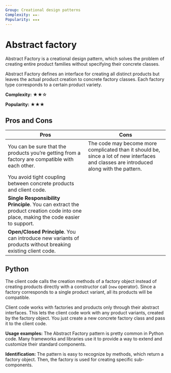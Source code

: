 ```yaml
---
Group: Creational design patterns
Complexity: ★★☆
Popularity: ★★★
---
```

# Abstract factory

Abstract Factory is a creational design pattern, which solves the problem of creating entire product families without specifying their concrete classes.

Abstract Factory defines an interface for creating all distinct products but leaves the actual product creation to concrete factory classes. Each factory type corresponds to a certain product variety.

**Complexity:** ★★☆

**Popularity:** ★★★

## Pros and Cons

|                                                               Pros                                                                |                                                                   Cons                                                                   |
| --------------------------------------------------------------------------------------------------------------------------------- | ---------------------------------------------------------------------------------------------------------------------------------------- |
| You can be sure that the products you’re getting from a factory are compatible with each other.                                   | The code may become more complicated than it should be, since a lot of new interfaces and classes are introduced along with the pattern. |
| You avoid tight coupling between concrete products and client code.                                                               |                                                                                                                                          |
| __Single Responsibility Principle__. You can extract the product creation code into one place, making the code easier to support. |                                                                                                                                          |
| __Open/Closed Principle__. You can introduce new variants of products without breaking existing client code.                      |                                                                                                                                          |

## Python

The client code calls the creation methods of a factory object instead of creating products directly with a constructor call (`new` operator). Since a factory corresponds to a single product variant, all its products will be compatible.

Client code works with factories and products only through their abstract interfaces. This lets the client code work with any product variants, created by the factory object. You just create a new concrete factory class and pass it to the client code.

**Usage examples:** The Abstract Factory pattern is pretty common in Python code. Many frameworks and libraries use it to provide a way to extend and customize their standard components.

**Identification:** The pattern is easy to recognize by methods, which return a factory object. Then, the factory is used for creating specific sub-components.